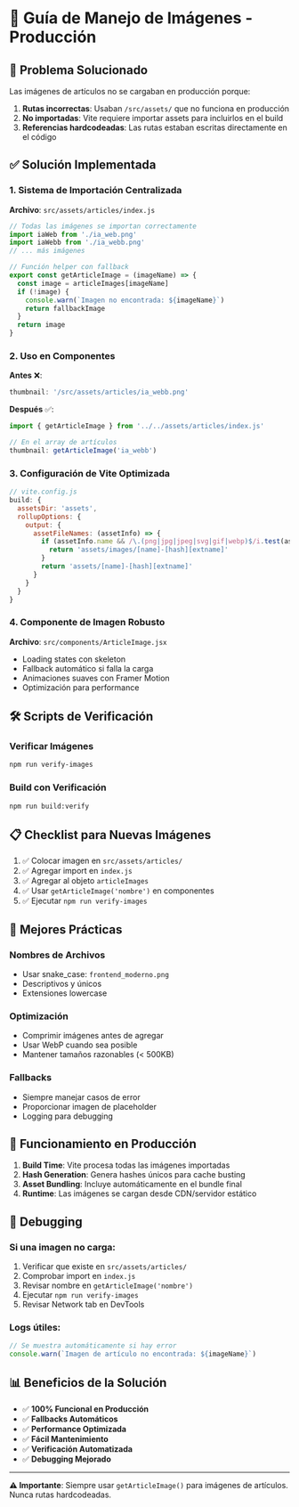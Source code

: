 # 📸 Guía de Manejo de Imágenes - Producción

## 🚨 Problema Solucionado

Las imágenes de artículos no se cargaban en producción porque:

1. **Rutas incorrectas**: Usaban `/src/assets/` que no funciona en producción
2. **No importadas**: Vite requiere importar assets para incluirlos en el build
3. **Referencias hardcodeadas**: Las rutas estaban escritas directamente en el código

## ✅ Solución Implementada

### 1. Sistema de Importación Centralizada

**Archivo**: `src/assets/articles/index.js`

```javascript
// Todas las imágenes se importan correctamente
import iaWeb from './ia_web.png'
import iaWebb from './ia_webb.png'
// ... más imágenes

// Función helper con fallback
export const getArticleImage = (imageName) => {
  const image = articleImages[imageName]
  if (!image) {
    console.warn(`Imagen no encontrada: ${imageName}`)
    return fallbackImage
  }
  return image
}
```

### 2. Uso en Componentes

**Antes** ❌:
```javascript
thumbnail: '/src/assets/articles/ia_webb.png'
```

**Después** ✅:
```javascript
import { getArticleImage } from '../../assets/articles/index.js'

// En el array de artículos
thumbnail: getArticleImage('ia_webb')
```

### 3. Configuración de Vite Optimizada

```javascript
// vite.config.js
build: {
  assetsDir: 'assets',
  rollupOptions: {
    output: {
      assetFileNames: (assetInfo) => {
        if (assetInfo.name && /\.(png|jpg|jpeg|svg|gif|webp)$/i.test(assetInfo.name)) {
          return 'assets/images/[name]-[hash][extname]'
        }
        return 'assets/[name]-[hash][extname]'
      }
    }
  }
}
```

### 4. Componente de Imagen Robusto

**Archivo**: `src/components/ArticleImage.jsx`

- Loading states con skeleton
- Fallback automático si falla la carga
- Animaciones suaves con Framer Motion
- Optimización para performance

## 🛠️ Scripts de Verificación

### Verificar Imágenes
```bash
npm run verify-images
```

### Build con Verificación
```bash
npm run build:verify
```

## 📋 Checklist para Nuevas Imágenes

1. ✅ Colocar imagen en `src/assets/articles/`
2. ✅ Agregar import en `index.js`
3. ✅ Agregar al objeto `articleImages`
4. ✅ Usar `getArticleImage('nombre')` en componentes
5. ✅ Ejecutar `npm run verify-images`

## 🎯 Mejores Prácticas

### Nombres de Archivos
- Usar snake_case: `frontend_moderno.png`
- Descriptivos y únicos
- Extensiones lowercase

### Optimización
- Comprimir imágenes antes de agregar
- Usar WebP cuando sea posible
- Mantener tamaños razonables (< 500KB)

### Fallbacks
- Siempre manejar casos de error
- Proporcionar imagen de placeholder
- Logging para debugging

## 🚀 Funcionamiento en Producción

1. **Build Time**: Vite procesa todas las imágenes importadas
2. **Hash Generation**: Genera hashes únicos para cache busting
3. **Asset Bundling**: Incluye automáticamente en el bundle final
4. **Runtime**: Las imágenes se cargan desde CDN/servidor estático

## 🔧 Debugging

### Si una imagen no carga:

1. Verificar que existe en `src/assets/articles/`
2. Comprobar import en `index.js`
3. Revisar nombre en `getArticleImage('nombre')`
4. Ejecutar `npm run verify-images`
5. Revisar Network tab en DevTools

### Logs útiles:
```javascript
// Se muestra automáticamente si hay error
console.warn(`Imagen de artículo no encontrada: ${imageName}`)
```

## 📊 Beneficios de la Solución

- ✅ **100% Funcional en Producción**
- ✅ **Fallbacks Automáticos**
- ✅ **Performance Optimizada**
- ✅ **Fácil Mantenimiento**
- ✅ **Verificación Automatizada**
- ✅ **Debugging Mejorado**

---

**⚠️ Importante**: Siempre usar `getArticleImage()` para imágenes de artículos. Nunca rutas hardcodeadas.
